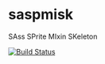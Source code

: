 saspmisk
========

SAss SPrite MIxin SKeleton

[![Build Status](https://secure.travis-ci.org/mark-rushakoff/saspmisk.png)](http://travis-ci.org/mark-rushakoff/saspmisk)